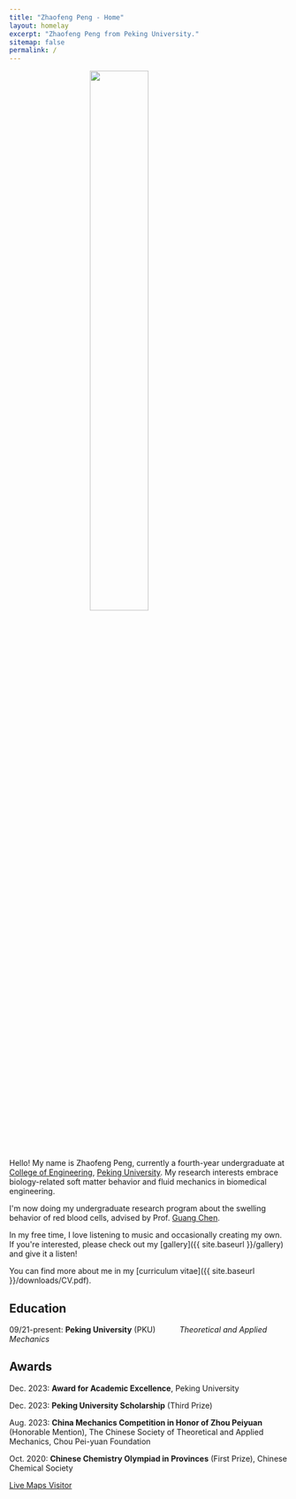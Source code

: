 ```yaml
---
title: "Zhaofeng Peng - Home"
layout: homelay
excerpt: "Zhaofeng Peng from Peking University."
sitemap: false
permalink: /
---
```


<!--**Under Maintenance...**-->

<!--**News: Our group will move to the University of Munich (LMU)!** During the next two years, we will build up a "Lehrstuhl" (chair) at LMU and we will slowly move our instruments to Munich. We will be looking for PhD students, sub-group leaders, postdocs, engineering/technical stuff, and an administrative assistant. Please contact me if you are interested.
More details to follow.-->


<figure>
  <img src="{{ site.url }}{{ site.baseurl }}/images/homepage/IMG_20230506_124705.jpg" style="display: block; margin-left: auto; margin-right: auto; width: 50%;">
</figure>


Hello! My name is Zhaofeng Peng, currently a fourth-year undergraduate at <a href="https://www.coe.pku.edu.cn/">College of Engineering</a>, <a href="https://www.pku.edu.cn/">Peking University</a>. My research interests embrace biology-related soft matter behavior and fluid mechanics in biomedical engineering.

I'm now doing my undergraduate research program about the swelling behavior of red blood cells, advised by Prof. <a href="https://en.coe.pku.edu.cn/faculty/facultyaz/926688.htm">Guang Chen</a>.

In my free time, I love listening to music and occasionally creating my own. If you're interested, please check out my [gallery]({{ site.baseurl }}/gallery) and give it a listen!

You can find more about me in my [curriculum vitae]({{ site.baseurl }}/downloads/CV.pdf).<!--({{ site.baseurl }}/downloads/Zhaofeng_CV.pdf)-->

<h2>Education</h2>

09/21-present: **Peking University** (PKU)
&nbsp; &nbsp; &nbsp; &nbsp; &nbsp; *Theoretical and Applied Mechanics*

<h2>Awards</h2>

Dec. 2023: **Award for Academic Excellence**, Peking University

Dec. 2023: **Peking University Scholarship** (Third Prize)

Aug. 2023: **China Mechanics Competition in Honor of Zhou Peiyuan** (Honorable Mention), The Chinese Society of Theoretical and Applied Mechanics, Chou Pei-yuan Foundation

Oct. 2020: **Chinese Chemistry Olympiad in Provinces** (First Prize), Chinese Chemical Society

<!--<script type="text/javascript" id="WolframAlphaScript69a517736902b7a8cf99f3e68720fb6f" src="//www.wolframalpha.com/widget/widget.jsp?id=69a517736902b7a8cf99f3e68720fb6f"></script>-->

<!--<script type="text/javascript" id="mmvst_globe" src="//mapmyvisitors.com/globe.js?d=3EsMwT0YYOLu4bfsi1nId621n80P5PFyTKsjInDP-vE"></script>-->

<script type="text/javascript" src="{{ site.url }}{{ site.baseurl }}/js/map.js" style="display: block; margin-left: auto; margin-right: auto; width: 100%;"></script><noscript id="LTF_mapjs_website"><a href="https://livetrafficfeed.com/live-maps-visitor">Live Maps Visitor</a></noscript>

<!--We are a dynamic research group, at the [Leiden Institute of Physics](http://www.physics.leidenuniv.nl) and soon at [LMU](https://www.physik.lmu.de/en/index.html). Our aim is to explore and understand quantum materials, including strange metals, high-temperature superconductors, and quantum critical electron matter. To this end, we develop new quantum sensing and quantum imaging instrumentation to get the key quantum mechanical degrees of freedom. We want to be able to build the perfect instruments to answer the scientific questions we deem most important (see [Research](research)). 


We are very much looking forward to being part of [LMU physics](https://www.physik.lmu.de/en/index.html)! We will build up our instruments right in the center of the city, in the “Sommerfeldkeller”, where Sommerfeld himself worked. We will exchange ideas with world class groups working in quantum physics, cold-atom many-body physics, and 2d quantum materials.

Our move to LMU will likely start around Summer 2024, depending on the state of renovations. 

Currently, we are located at Leiden University, the birthplace of superconductivity and home to Kamerlingh Onnes, Lorentz, Huygens, Einstein, de Sitter, and others (see e.g. [the wall of signatures from Ehrenfest lecturers](https://www.lorentz.leidenuniv.nl/history/colloquium/muur_heel.html)). 

We are grateful for funding from Leiden University, [LMU ](https://www.lmu.de) [NWO](www.nwo.nl) ([Vidi talent scheme](http://www.nwo.nl/en/research-and-results/programmes/Talent+Scheme) and the [Frontiers in Nanoscience program](https://www.universiteitleiden.nl/en/research/research-projects/science/frontiers-of-nanoscience-nanofront)), and from an [ERC starting and consolidator grants](https://erc.europa.eu/funding/starting-grants).

 **We are  looking for passionate new PhD students, Postdocs, and Master students to join the team** [(more info)]({{ site.url }}{{ site.baseurl }}/vacancies) **!**




<figure class="fourth">
  <img src="{{ site.url }}{{ site.baseurl }}/images/logopic/Logo_Leiden.jpg" style="width: 210px">
  <img src="{{ site.url }}{{ site.baseurl }}/images/logopic/Logo_Nanofront.jpg" style="width: 110px">
  <img src="{{ site.url }}{{ site.baseurl }}/images/logopic/Logo_NWO.jpg" style="width: 120px">
  <img src="{{ site.url }}{{ site.baseurl }}/images/logopic/Logo_ERC.jpg" style="width: 110px">
</figure>-->